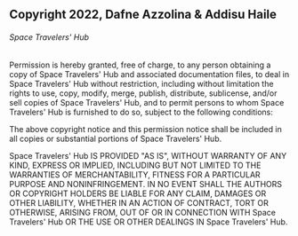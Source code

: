 ## Copyright 2022, Dafne Azzolina & Addisu Haile

###### Space Travelers' Hub

Permission is hereby granted, free of charge, to any person obtaining a copy of Space Travelers' Hub and associated documentation files, to deal in Space Travelers' Hub without restriction, including without limitation the rights to use, copy, modify, merge, publish, distribute, sublicense, and/or sell copies of Space Travelers' Hub, and to permit persons to whom Space Travelers' Hub is furnished to do so, subject to the following conditions:

The above copyright notice and this permission notice shall be included in all copies or substantial portions of Space Travelers' Hub.

Space Travelers' Hub IS PROVIDED "AS IS", WITHOUT WARRANTY OF ANY KIND, EXPRESS OR IMPLIED, INCLUDING BUT NOT LIMITED TO THE WARRANTIES OF MERCHANTABILITY, FITNESS FOR A PARTICULAR PURPOSE AND NONINFRINGEMENT. IN NO EVENT SHALL THE AUTHORS OR COPYRIGHT HOLDERS BE LIABLE FOR ANY CLAIM, DAMAGES OR OTHER LIABILITY, WHETHER IN AN ACTION OF CONTRACT, TORT OR OTHERWISE, ARISING FROM, OUT OF OR IN CONNECTION WITH Space Travelers' Hub OR THE USE OR OTHER DEALINGS IN Space Travelers' Hub.

